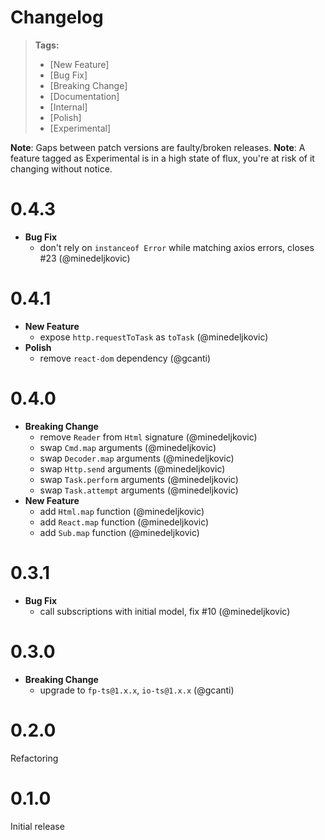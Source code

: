 # Changelog

> **Tags:**
>
> - [New Feature]
> - [Bug Fix]
> - [Breaking Change]
> - [Documentation]
> - [Internal]
> - [Polish]
> - [Experimental]

**Note**: Gaps between patch versions are faulty/broken releases. **Note**: A feature tagged as Experimental is in a
high state of flux, you're at risk of it changing without notice.

# 0.4.3

- **Bug Fix**
  - don't rely on `instanceof Error` while matching axios errors, closes #23 (@minedeljkovic)

# 0.4.1

- **New Feature**
  - expose `http.requestToTask` as `toTask` (@minedeljkovic)
- **Polish**
  - remove `react-dom` dependency (@gcanti)

# 0.4.0

- **Breaking Change**
  - remove `Reader` from `Html` signature (@minedeljkovic)
  - swap `Cmd.map` arguments (@minedeljkovic)
  - swap `Decoder.map` arguments (@minedeljkovic)
  - swap `Http.send` arguments (@minedeljkovic)
  - swap `Task.perform` arguments (@minedeljkovic)
  - swap `Task.attempt` arguments (@minedeljkovic)
- **New Feature**
  - add `Html.map` function (@minedeljkovic)
  - add `React.map` function (@minedeljkovic)
  - add `Sub.map` function (@minedeljkovic)

# 0.3.1

- **Bug Fix**
  - call subscriptions with initial model, fix #10 (@minedeljkovic)

# 0.3.0

- **Breaking Change**
  - upgrade to `fp-ts@1.x.x`, `io-ts@1.x.x` (@gcanti)

# 0.2.0

Refactoring

# 0.1.0

Initial release
